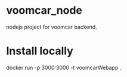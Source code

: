 # voomcar_node
nodejs project for voomcar backend.

# Install locally
docker run -p 3000:3000 -t voomcarWebapp .
